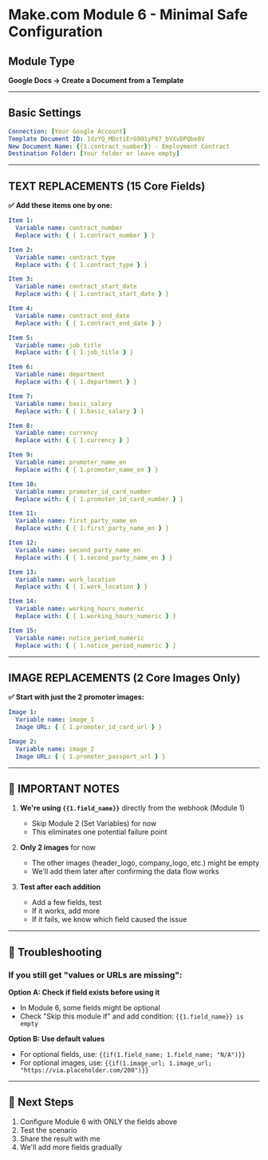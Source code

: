 # Make.com Module 6 - Minimal Safe Configuration

## Module Type

**Google Docs → Create a Document from a Template**

---

## Basic Settings

```yaml
Connection: [Your Google Account]
Template Document ID: 1dzYQ_MDstiErG9O1yP87_bVXvDPQbe8V
New Document Name: {{1.contract_number}} - Employment Contract
Destination Folder: [Your folder or leave empty]
```

---

## TEXT REPLACEMENTS (15 Core Fields)

**✅ Add these items one by one:**

```yaml
Item 1:
  Variable name: contract_number
  Replace with: { { 1.contract_number } }

Item 2:
  Variable name: contract_type
  Replace with: { { 1.contract_type } }

Item 3:
  Variable name: contract_start_date
  Replace with: { { 1.contract_start_date } }

Item 4:
  Variable name: contract_end_date
  Replace with: { { 1.contract_end_date } }

Item 5:
  Variable name: job_title
  Replace with: { { 1.job_title } }

Item 6:
  Variable name: department
  Replace with: { { 1.department } }

Item 7:
  Variable name: basic_salary
  Replace with: { { 1.basic_salary } }

Item 8:
  Variable name: currency
  Replace with: { { 1.currency } }

Item 9:
  Variable name: promoter_name_en
  Replace with: { { 1.promoter_name_en } }

Item 10:
  Variable name: promoter_id_card_number
  Replace with: { { 1.promoter_id_card_number } }

Item 11:
  Variable name: first_party_name_en
  Replace with: { { 1.first_party_name_en } }

Item 12:
  Variable name: second_party_name_en
  Replace with: { { 1.second_party_name_en } }

Item 13:
  Variable name: work_location
  Replace with: { { 1.work_location } }

Item 14:
  Variable name: working_hours_numeric
  Replace with: { { 1.working_hours_numeric } }

Item 15:
  Variable name: notice_period_numeric
  Replace with: { { 1.notice_period_numeric } }
```

---

## IMAGE REPLACEMENTS (2 Core Images Only)

**✅ Start with just the 2 promoter images:**

```yaml
Image 1:
  Variable name: image_1
  Image URL: { { 1.promoter_id_card_url } }

Image 2:
  Variable name: image_2
  Image URL: { { 1.promoter_passport_url } }
```

---

## 🚨 IMPORTANT NOTES

1. **We're using `{{1.field_name}}`** directly from the webhook (Module 1)
   - Skip Module 2 (Set Variables) for now
   - This eliminates one potential failure point

2. **Only 2 images** for now
   - The other images (header_logo, company_logo, etc.) might be empty
   - We'll add them later after confirming the data flow works

3. **Test after each addition**
   - Add a few fields, test
   - If it works, add more
   - If it fails, we know which field caused the issue

---

## 🔧 Troubleshooting

### If you still get "values or URLs are missing":

**Option A: Check if field exists before using it**

- In Module 6, some fields might be optional
- Check "Skip this module if" and add condition: `{{1.field_name}} is empty`

**Option B: Use default values**

- For optional fields, use: `{{if(1.field_name; 1.field_name; "N/A")}}`
- For optional images, use: `{{if(1.image_url; 1.image_url; "https://via.placeholder.com/200")}}`

---

## 🎯 Next Steps

1. Configure Module 6 with ONLY the fields above
2. Test the scenario
3. Share the result with me
4. We'll add more fields gradually
